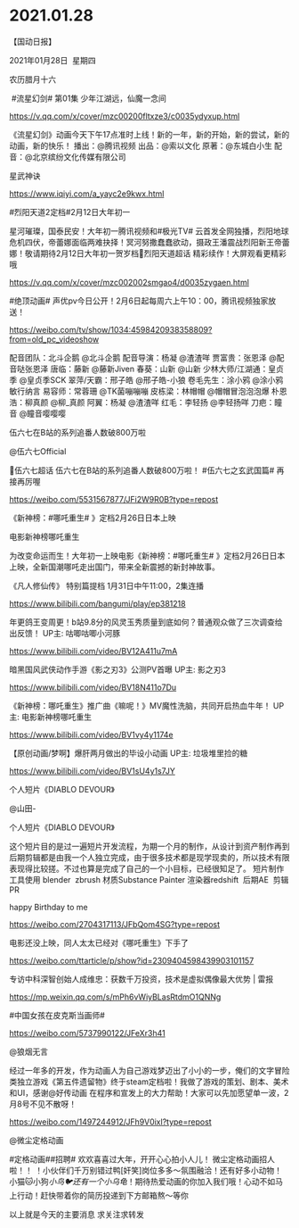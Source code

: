 ﻿#  2021.01.28
【国动日报】

2021年01月28日  星期四


农历腊月十六


 #流星幻剑# 第01集 少年江湖远，仙魔一念间

https://v.qq.com/x/cover/mzc00200fltxze3/c0035ydyxup.html

《流星幻剑》动画今天下午17点准时上线！新的一年，新的开始，新的尝试，新的动画，新的快乐！
播出：@腾讯视频
出品：@索以文化
原著：@东城白小生
配音：@北京缤纷文化传媒有限公司


星武神诀


https://www.iqiyi.com/a_yayc2e9kwx.html




#烈阳天道2定档#2月12日大年初一


星河璀璨，国泰民安！大年初一腾讯视频和#极光TV# 云首发全网独播，烈阳地球危机四伏，帝蕾娜面临两难抉择！冥河努撒蠢蠢欲动，摄政王潘震战烈阳新王帝蕾娜！敬请期待2月12日大年初一贺岁档烈阳天道超话 精彩续作！大屏观看更精彩哦

https://v.qq.com/x/cover/mzc002002smgao4/d0035zygaen.html




#绝顶动画# 声优pv今日公开！2月6日起每周六上午10：00，腾讯视频独家放送！


https://weibo.com/tv/show/1034:4598420938358809?from=old_pc_videoshow

配音团队：北斗企鹅 @北斗企鹅
配音导演：杨凝 @渣渣咩
贾富贵：张恩泽 @配音哒张恩泽
唐临：藤新 @藤新Jiven
春葵：山新 @山新
少林大师/江湖通：皇贞季 @皇贞季SCK
翠萍/天霸：邢子皓 @邢子皓-小狼
卷毛先生：涂小鸦 @涂小鸦敏行纳言
易容师：常蓉珊 @TK菌嘣嘣嘣
皮栋梁：林帽帽 @帽帽冒泡泡泡爆
朴恩浩：柳真颜 @柳_真颜
阿翼：杨凝 @渣渣咩
红毛：李轻扬 @李轻扬咩
刀疤：瞳音 @瞳音嘤嘤嘤




伍六七在B站的系列追番人数破800万啦

@伍六七Official    


伍六七超话 伍六七在B站的系列追番人数破800万啦！
#伍六七之玄武国篇# 再接再厉喔

https://weibo.com/5531567877/JFi2W9R0B?type=repost




《新神榜：#哪吒重生# 》定档2月26日日本上映

电影新神榜哪吒重生


为改变命运而生！大年初一上映电影《新神榜：#哪吒重生# 》定档2月26日日本上映，全新国潮哪吒走出国门，带来全新震撼的新封神故事。




《凡人修仙传》 特别篇提档 1月31日中午11:00，2集连播

https://www.bilibili.com/bangumi/play/ep381218




年更鸽王变周更！b站9.8分的风灵玉秀质量到底如何？普通观众做了三次调查给出反馈！ UP主: 咕唧咕唧小河豚

https://www.bilibili.com/video/BV12A411u7mA




暗黑国风武侠动作手游《影之刃3》公测PV首曝 UP主: 影之刃3

https://www.bilibili.com/video/BV18N411o7Du




《新神榜：哪吒重生》推广曲《嘛呢！》MV魔性洗脑，共同开启热血牛年！ UP主: 电影新神榜哪吒重生

https://www.bilibili.com/video/BV1vy4y1174e







【原创动画/梦啊】爆肝两月做出的毕设小动画 UP主: 垃圾堆里捡的糖

https://www.bilibili.com/video/BV1sU4y1s7JY




个人短片《DIABLO DEVOUR》

@山田-                            

个人短片《DIABLO DEVOUR》

这个短片目的是过一遍短片开发流程，为期一个月的制作，从设计到资产制作再到后期剪辑都是由我一个人独立完成，由于很多技术都是现学现卖的，所以技术有限表现得比较搓。不过也算是完成了自己的一个小目标，已经很知足了。
短片制作工具使用 blender  zbrush 材质Substance Painter 渲染器redshift  后期AE  剪辑PR

happy Birthday to me

https://weibo.com/2704317113/JFbQom4SG?type=repost

电影还没上映，同人太太已经对《哪吒重生》下手了

https://weibo.com/ttarticle/p/show?id=2309404598439903101157


专访中科深智创始人成维忠：获数千万投资，技术是虚拟偶像最大优势 | 雷报

https://mp.weixin.qq.com/s/mPh6vWiyBLasRtdmO1QNNg

#中国女孩在皮克斯当画师#

https://weibo.com/5737990122/JFeXr3h41




@狼烟无言   


经过一年多的开发，作为动画人为自己游戏梦迈出了小小的一步，俺们的文字冒险类独立游戏《第五件遗留物》终于steam定档啦！我做了游戏的策划、剧本、美术和UI，感谢@好传动画 在程序和宣发上的大力帮助！大家可以先加愿望单一波，2月8号不见不散呀！

https://weibo.com/1497244912/JFh9V0ixl?type=repost




@微尘定格动画   


#定格动画##招聘# 欢欢喜喜过大年，开开心心拍小人儿！ 微尘定格动画招人啦！！ ！小伙伴们千万别错过鸭[奸笑]岗位多多～氛围融洽！还有好多小动物！小猫🐱小狗*小鸟🐦还有一个小乌龟*！期待热爱动画的你加入我们哦！心动不如马上行动！赶快带着你的简历投递到下方邮箱熬～等你




以上就是今天的主要消息
求关注求转发
















